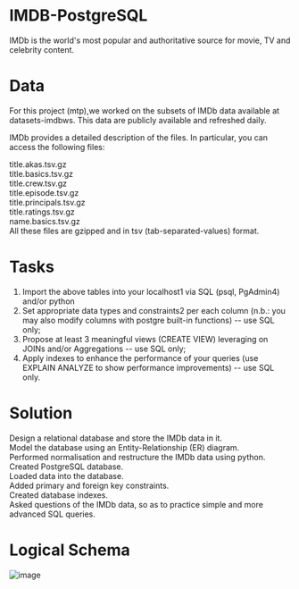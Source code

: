# IMDB-PostgreSQL

IMDb is the world's most popular and authoritative source for movie, TV and celebrity content.

# Data
For this project (mtp),we worked on the subsets of IMDb data available at datasets-imdbws. This data are publicly available and refreshed daily.

IMDb provides a detailed description of the files. In particular, you can access the following files:

title.akas.tsv.gz\
title.basics.tsv.gz\
title.crew.tsv.gz\
title.episode.tsv.gz\
title.principals.tsv.gz\
title.ratings.tsv.gz\
name.basics.tsv.gz\
All these files are gzipped and in tsv (tab-separated-values) format.

# Tasks

1) Import the above tables into your localhost1 via SQL (psql, PgAdmin4) and/or python
2) Set appropriate data types and constraints2 per each column (n.b.: you may also modify columns with postgre built-in functions) -- use SQL only;
3) Propose at least 3 meaningful views (CREATE VIEW) leveraging on JOINs and/or Aggregations -- use SQL only;
4) Apply indexes to enhance the performance of your queries (use EXPLAIN ANALYZE to show performance improvements) -- use SQL only.

# Solution
Design a relational database and store the IMDb data in it.\
Model the database using an Entity-Relationship (ER) diagram.\
Performed normalisation and restructure the IMDb data using python.\
Created PostgreSQL database.\
Loaded data into the database.\
Added primary and foreign key constraints.\
Created database indexes.\
Asked questions of the IMDb data, so as to practice simple and more advanced SQL queries.

# Logical Schema
![image](https://user-images.githubusercontent.com/20988056/129428966-db6b9660-61da-48d3-abb8-f315f2b89ce5.png)

